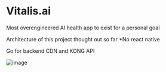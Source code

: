 # Vitalis.ai
Most overengineered AI health app to exist for a personal goal


Architecture of this project thought out so far
*No react native


Go for backend
CDN and KONG API



![image](https://github.com/user-attachments/assets/7ec90a2e-941c-4c3d-be5d-8f26c33ee560)

